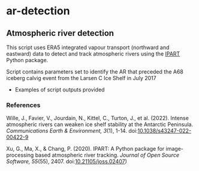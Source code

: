 # ar-detection

## Atmospheric river detection

This script uses ERA5 integrated vapour transport (northward and eastward) data to detect and track atmospheric rivers using the [IPART](https://ipart.readthedocs.io/en/latest/) Python package.

Script contains parameters set to identify the AR that preceded the A68 iceberg calvig event from the Larsen C Ice Shelf in July 2017
- Examples of script outputs provided



  
### References
Wille, J., Favier, V., Jourdain, N., Kittel, C., Turton, J., et al. (2022). Intense atmospheric rivers can weaken ice shelf stability at the Antarctic Peninsula. *Communications Earth & Environment, 3*(1), 1-14. doi:[10.1038/s43247-022-00422-9](10.1038/s43247-022-00422-9)  

Xu, G., Ma, X., & Chang, P. (2020). IPART: A Python package for image-processing based atmospheric river tracking. *Journal of Open Source Software, 55*(55), 2407. doi:[10.21105/joss.02407](https://doi.org/10.21105/joss.02407))
